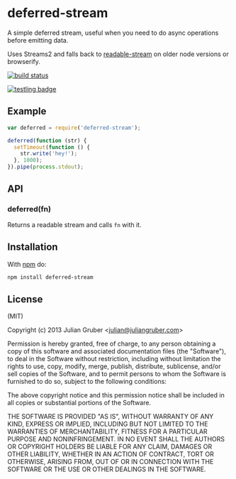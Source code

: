 
# deferred-stream

A simple deferred stream, useful when you need to do async operations before
emitting data.

Uses Streams2 and falls back to
[readable-stream](https://github.com/isaacs/readable-stream) on older node
versions or browserify.

[![build status](https://secure.travis-ci.org/juliangruber/deferred-stream.png)](http://travis-ci.org/juliangruber/deferred-stream)

[![testling badge](https://ci.testling.com/juliangruber/deferred-stream.png)](https://ci.testling.com/juliangruber/deferred-stream)

## Example

```js
var deferred = require('deferred-stream');

deferred(function (str) {
  setTimeout(function () {
    str.write('hey!');
  }, 1000);
}).pipe(process.stdout);
```

## API

### deferred(fn)

Returns a readable stream and calls `fn` with it.

## Installation

With [npm](https://npmjs.org) do:

```bash
npm install deferred-stream
```

## License

(MIT)

Copyright (c) 2013 Julian Gruber &lt;julian@juliangruber.com&gt;

Permission is hereby granted, free of charge, to any person obtaining a copy of
this software and associated documentation files (the "Software"), to deal in
the Software without restriction, including without limitation the rights to
use, copy, modify, merge, publish, distribute, sublicense, and/or sell copies
of the Software, and to permit persons to whom the Software is furnished to do
so, subject to the following conditions:

The above copyright notice and this permission notice shall be included in all
copies or substantial portions of the Software.

THE SOFTWARE IS PROVIDED "AS IS", WITHOUT WARRANTY OF ANY KIND, EXPRESS OR
IMPLIED, INCLUDING BUT NOT LIMITED TO THE WARRANTIES OF MERCHANTABILITY,
FITNESS FOR A PARTICULAR PURPOSE AND NONINFRINGEMENT. IN NO EVENT SHALL THE
AUTHORS OR COPYRIGHT HOLDERS BE LIABLE FOR ANY CLAIM, DAMAGES OR OTHER
LIABILITY, WHETHER IN AN ACTION OF CONTRACT, TORT OR OTHERWISE, ARISING FROM,
OUT OF OR IN CONNECTION WITH THE SOFTWARE OR THE USE OR OTHER DEALINGS IN THE
SOFTWARE.
